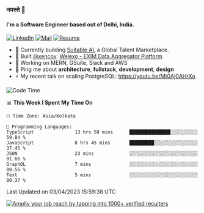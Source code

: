 ### नमस्ते 🙏

#### I'm a Software Engineer based out of Delhi, India.

[![LinkedIn](https://img.shields.io/badge/linkedin-%230077B5.svg)](https://linkedin.com/in/sambhav2612)
[![Mail](https://img.shields.io/badge/gmail-D14836)](mailto:sambhavjain2612@gmail.com)
[![Resume](https://img.shields.io/badge/resume-%23#FFFF00.svg)](https://mega.nz/file/IjA3yaoB#BFfQg1-aKva0piAd_wWs8Hf5dlnYRQ2ZkwtYwNMzBhA)

- 🏢 Currently building [Suitable AI](https://suitable.ai), a Global Talent Marketplace.
- 💅 Built [@xencov](https://github.com/xencov): [Welexo - EXIM Data Aggregator Platform](https://welexo.com)
- 🌱 Working on MERN, GSuite, Slack and AWS
- 💬 Ping me about **architecture**, **fullstack**, **development**, **design**
- ⚡️ My recent talk on scaling PostgreSQL: https://youtu.be/Mt0Aj0AHrXo

<!--START_SECTION:waka-->
![Code Time](http://img.shields.io/badge/Code%20Time-3%2C310%20hrs%2027%20mins-blue)

📊 **This Week I Spent My Time On** 

```text
🕑︎ Time Zone: Asia/Kolkata

💬 Programming Languages: 
TypeScript               13 hrs 58 mins      ███████████████░░░░░░░░░░   59.84 % 
JavaScript               8 hrs 45 mins       █████████░░░░░░░░░░░░░░░░   37.45 % 
JSON                     23 mins             ░░░░░░░░░░░░░░░░░░░░░░░░░   01.66 % 
GraphQL                  7 mins              ░░░░░░░░░░░░░░░░░░░░░░░░░   00.55 % 
Text                     5 mins              ░░░░░░░░░░░░░░░░░░░░░░░░░   00.37 % 
```


 Last Updated on 03/04/2023 15:59:38 UTC
<!--END_SECTION:waka-->

[![Ampliy your job reach by tapping into 1000+ verified recuiters](https://user-images.githubusercontent.com/19583619/212717528-45b497fd-e886-4452-90fe-93829667bd63.png)](https://app.suitable.ai/login)

